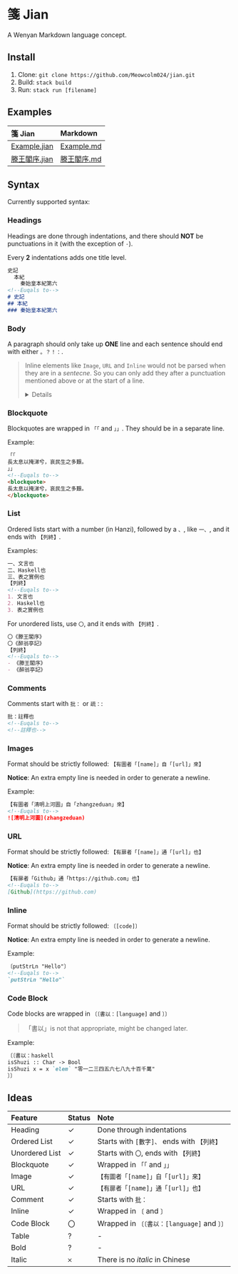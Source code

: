 # 箋 Jian

A Wenyan Markdown language concept.

## Install

1. Clone: `git clone https://github.com/Meowcolm024/jian.git`
2. Build: `stack build`
3. Run: `stack run [filename]`

## Examples

| 箋 Jian                                 | Markdown                            |
| :-------------------------------------- | :---------------------------------- |
| [Example.jian](examples/example.jian)   | [Example.md](examples/example.md)   |
| [滕王閣序.jian](examples/滕王閣序.jian) | [滕王閣序.md](examples/滕王閣序.md) |

## Syntax

Currently supported syntax:

### Headings

Headings are done through indentations, and there should **NOT** be punctuations in it (with the exception of `·`).

Every **2** indentations adds one title level.

``` markdown
史記
  本紀
    秦始皇本紀第六
<!--Euqals to-->
# 史記
## 本紀
### 秦始皇本紀第六
```

### Body

A paragraph should only take up **ONE** line and each sentence should end with either `。？！：`.

<blockquote>

Inline elements like `Image`, `URL` and `Inline` would not be parsed when they are in a *sentecne*. So you can only add they after a punctuation mentioned above or at the start of a line.

<details>

Try to compare the following:

For `有Haskell码曰：〔putStrLn "Hello"〕乃「安好」也。`, it will be parsed to `有Haskell码曰：`putStrLn "Hello"`乃「安好」也。`

While `有Haskell码曰〔putStrLn "Hello"〕乃「安好」也。` will be parsed to `有Haskell码曰〔putStrLn "Hello"〕乃「安好」也。`

Do notice there is a `：` in the first sentence separating them.

</details></blockquote>

### Blockquote

Blockquotes are wrapped in `「「` and `」」`. They should be in a separate line.

Example:

``` markdown
「「
長太息以掩涕兮，哀民生之多艱。
」」
<!--Euqals to-->
<blockquote>
長太息以掩涕兮，哀民生之多艱。
</blockquote>
```

### List

Ordered lists start with a number (in Hanzi), followed by a `、`, like `一、`, and it ends with `【列終】`.

Examples:

``` markdown
一、文言也
二、Haskell也
三、表之實例也
【列終】
<!--Euqals to-->
1. 文言也
2. Haskell也
3. 表之實例也
```

For unordered lists, use `〇`, and it ends with `【列終】`.

``` markdown
〇《滕王閣序》
〇《醉翁亭記》
【列終】
<!--Euqals to-->
- 《滕王閣序》
- 《醉翁亭記》
```

### Comments

Comments start with `批：` or `疏：`:

``` markdown
批：註釋也
<!--Euqals to-->
<!--註釋也-->
```

### Images

Format should be strictly followed: `【有圖者「[name]」自「[url]」來】`

**Notice**: An extra empty line is needed in order to generate a newline.

Example:

``` markdown
【有圖者「清明上河圖」自「zhangzeduan」來】
<!--Euqals to-->
![清明上河圖](zhangzeduan)
```

### URL

Format should be strictly followed: `【有扉者「[name]」通「[url]」也】`

**Notice**: An extra empty line is needed in order to generate a newline.

``` markdown
【有扉者「Github」通「https://github.com」也】
<!--Euqals to-->
[Github](https://github.com)
```

### Inline

Format should be strictly followed: `〔[code]〕`

**Notice**: An extra empty line is needed in order to generate a newline.

Example:

``` markdown
〔putStrLn "Hello"〕
<!--Euqals to-->
`putStrLn "Hello"`
```

### Code Block

Code blocks are wrapped in `〔〔書以：[language]` and `〕〕`

> 「書以」is not that appropriate, might be changed later.

Example:

``` markdown
〔〔書以：haskell
isShuzi :: Char -> Bool
isShuzi x = x `elem` "零一二三四五六七八九十百千萬"
〕〕
```

## Ideas

| Feature        | Status | Note                                         |
| :------------- | :----- | :------------------------------------------- |
| Heading        | ✓      | Done through indentations                    |
| Ordered List   | ✓      | Starts with `[數字]、` ends with `【列終】`  |
| Unordered List | ✓      | Starts with `〇`, ends with `【列終】`       |
| Blockquote     | ✓      | Wrapped in `「「` and `」」`                 |
| Image          | ✓      | `【有圖者「[name]」自「[url]」來】`          |
| URL            | ✓      | `【有扉者「[name]」通「[url]」也】`          |
| Comment        | ✓      | Starts with `批：`                           |
| Inline         | ✓      | Wrapped in `〔` and `〕`                     |
| Code Block     | 〇     | Wrapped in `〔〔書以：[language]` and `〕〕` |
| Table          | ?      | -                                            |
| Bold           | ?      | -                                            |
| Italic         | 𐄂     | There is no *italic* in Chinese              |
